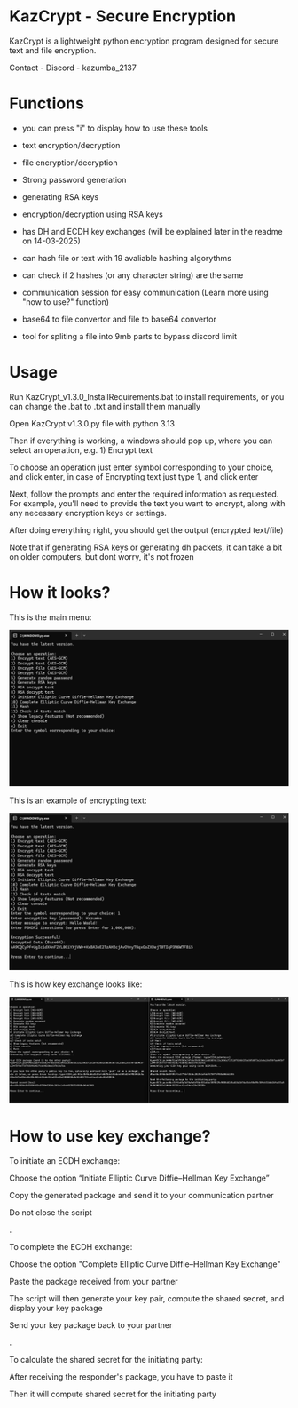 # KazCrypt - Secure Encryption

KazCrypt is a lightweight python encryption program designed for secure text and file encryption.

Contact - Discord - kazumba_2137

# Functions

- you can press "i" to display how to use these tools

- text encryption/decryption

- file encryption/decryption

- Strong password generation

- generating RSA keys

- encryption/decryption using RSA keys

- has DH and ECDH key exchanges (will be explained later in the readme on 14-03-2025)

- can hash file or text with 19 avaliable hashing algorythms

- can check if 2 hashes (or any character string) are the same 

- communication session for easy communication (Learn more using "how to use?" function)

- base64 to file convertor and file to base64 convertor

- tool for spliting a file into 9mb parts to bypass discord limit

# Usage

Run KazCrypt_v1.3.0_InstallRequirements.bat to install requirements, or you can change the .bat to .txt and install them manually

Open KazCrypt v1.3.0.py file with python 3.13

Then if everything is working, a windows should pop up, where you can select an operation, e.g. 1) Encrypt text

To choose an operation just enter symbol corresponding to your choice, and click enter, in case of Encrypting text just type 1, and click enter

Next, follow the prompts and enter the required information as requested. For example, you'll need to provide the text you want to encrypt, along with any necessary encryption keys or settings.

After doing everything right, you should get the output (encrypted text/file)

Note that if generating RSA keys or generating dh packets, it can take a bit on older computers, but dont worry, it's not frozen

# How it looks?

This is the main menu:

![Menu](Photos/Menu_v1.2.2.png "Main Menu")

This is an example of encrypting text:

![Example of a text encryption](Photos/Text_Enc_v1.2.2.png "Example of a text encryption")

This is how key exchange looks like:

![Example of key exchange](Photos/ECDH_v1.2.2.png "Example of a key exchange")

# How to use key exchange?

To initiate an ECDH exchange:

Choose the option “Initiate Elliptic Curve Diffie–Hellman Key Exchange”

Copy the generated package and send it to your communication partner

Do not close the script

.

To complete the ECDH exchange:

Choose the option "Complete Elliptic Curve Diffie–Hellman Key Exchange"

Paste the package received from your partner

The script will then generate your key pair, compute the shared secret, and display your key package

Send your key package back to your partner

.

To calculate the shared secret for the initiating party:

After receiving the responder's package, you have to paste it

Then it will compute shared secret for the initiating party








